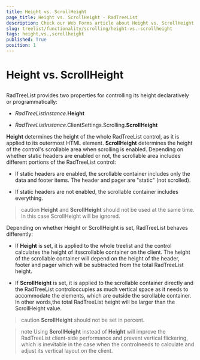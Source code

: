 ```yaml
---
title: Height vs. ScrollHeight
page_title: Height vs. ScrollHeight - RadTreeList
description: Check our Web Forms article about Height vs. ScrollHeight.
slug: treelist/functionality/scrolling/height-vs.-scrollheight
tags: height,vs.,scrollheight
published: True
position: 1
---
```


# Height vs. ScrollHeight



## 

RadTreeList provides two properties for controlling its height declaratively or programmatically:

* *RadTreeListInstance*.**Height**

* *RadTreeListInstance*.ClientSettings.Scrolling.**ScrollHeight**

**Height** determines the height of the whole RadTreeList control, as it is applied to its outermost HTML element. **ScrollHeight** determines the height of the control's scrollable area when scrolling is enabled. Depending on whether static headers are enabled or not, the scrollable area includes different portions of the RadTreeList control:

* If static headers are enabled, the scrollable container includes only the data and footer items. The header and pager are "static" (not scrolled).

* If static headers are not enabled, the scrollable container includes everything.

>caution  **Height** and **ScrollHeight** should not be used at the same time. In this case ScrollHeight will be ignored.
>


Depending on whether Height or ScrollHeight is set, RadTreeList behaves differently:

* If **Height** is set, it is applied to the whole treelist and the control calculates the height of itsscrollable container on the client. The height of the scrollable container will depend on the height of the header, footer and pager which will be subtracted from the total RadTreeList height.

* If **ScrollHeight** is set, it is applied to the scrollable container directly and the RadTreeList controloccupies as much vertical space as it needs to accommodate the elements, which are outside the scrollable container. In other words,the total RadTreeList height will be larger than the ScrollHeight value.

>caution  **ScrollHeight** should not be set in percent.
>




>note Using **ScrollHeight** instead of **Height** will improve the RadTreeList client-side performance and prevent vertical flickering, which is inevitable in the case when the controlneeds to calculate and adjust its vertical layout on the client.
>

